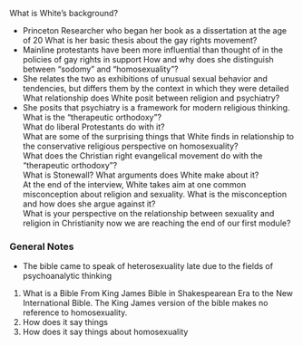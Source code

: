 What is White’s background?
- Princeton Researcher who began her book as a dissertation at the age of 20
What is her basic thesis about the gay rights movement?  
- Mainline protestants have been more influential than thought of in the policies of gay rights in support
How and why does she distinguish between “sodomy” and “homosexuality”? 
- She relates the two as exhibitions of unusual sexual behavior and tendencies, but differs them by the context in which they were detailed
What relationship does White posit between religion and psychiatry?
- She posits that psychiatry is a framework for modern religious thinking. 
What is the “therapeutic orthodoxy”?  
What do liberal Protestants do with it?  
What are some of the surprising things that White finds in relationship to the conservative religious perspective on homosexuality?  
What does the Christian right evangelical movement do with the  “therapeutic orthodoxy”?  
What is Stonewall? What arguments does White make about it?  
At the end of the interview, White takes aim at one common  misconception about religion and sexuality. What is the misconception  and how does she argue against it?  
What is your perspective on the relationship between sexuality and  religion in Christianity now we are reaching the end of our first module?

### General Notes
- The bible came to speak of heterosexuality late due to the fields of psychoanalytic thinking

1. What is a Bible
From King James Bible in Shakespearean Era to the New International Bible. The King James version of the bible makes no reference to homosexuality.
1. How does it say things
2. How does it say things about homosexuality
